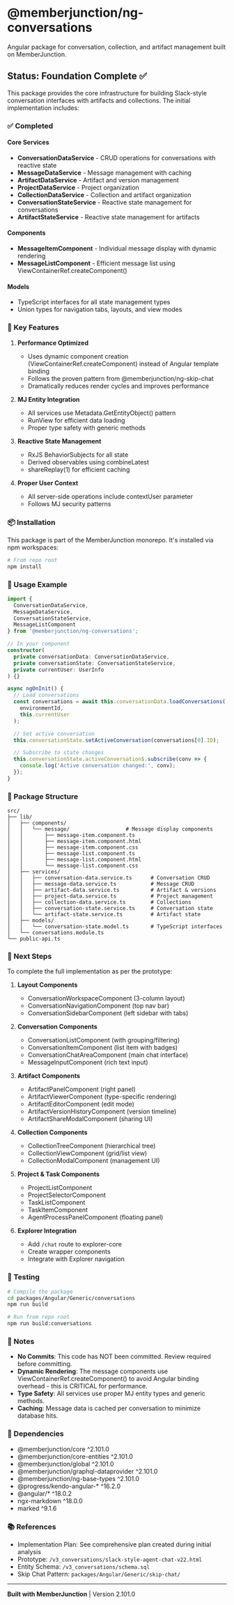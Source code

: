 # @memberjunction/ng-conversations

Angular package for conversation, collection, and artifact management built on MemberJunction.

## Status: Foundation Complete ✅

This package provides the core infrastructure for building Slack-style conversation interfaces with artifacts and collections. The initial implementation includes:

### ✅ Completed

#### Core Services
- **ConversationDataService** - CRUD operations for conversations with reactive state
- **MessageDataService** - Message management with caching
- **ArtifactDataService** - Artifact and version management
- **ProjectDataService** - Project organization
- **CollectionDataService** - Collection and artifact organization
- **ConversationStateService** - Reactive state management for conversations
- **ArtifactStateService** - Reactive state management for artifacts

#### Components
- **MessageItemComponent** - Individual message display with dynamic rendering
- **MessageListComponent** - Efficient message list using ViewContainerRef.createComponent()

#### Models
- TypeScript interfaces for all state management types
- Union types for navigation tabs, layouts, and view modes

### 🎯 Key Features

1. **Performance Optimized**
   - Uses dynamic component creation (ViewContainerRef.createComponent) instead of Angular template binding
   - Follows the proven pattern from @memberjunction/ng-skip-chat
   - Dramatically reduces render cycles and improves performance

2. **MJ Entity Integration**
   - All services use Metadata.GetEntityObject() pattern
   - RunView for efficient data loading
   - Proper type safety with generic methods

3. **Reactive State Management**
   - RxJS BehaviorSubjects for all state
   - Derived observables using combineLatest
   - shareReplay(1) for efficient caching

4. **Proper User Context**
   - All server-side operations include contextUser parameter
   - Follows MJ security patterns

### 📦 Installation

This package is part of the MemberJunction monorepo. It's installed via npm workspaces:

```bash
# From repo root
npm install
```

### 🔧 Usage Example

```typescript
import {
  ConversationDataService,
  MessageDataService,
  ConversationStateService,
  MessageListComponent
} from '@memberjunction/ng-conversations';

// In your component
constructor(
  private conversationData: ConversationDataService,
  private conversationState: ConversationStateService,
  private currentUser: UserInfo
) {}

async ngOnInit() {
  // Load conversations
  const conversations = await this.conversationData.loadConversations(
    environmentId,
    this.currentUser
  );

  // Set active conversation
  this.conversationState.setActiveConversation(conversations[0].ID);

  // Subscribe to state changes
  this.conversationState.activeConversation$.subscribe(conv => {
    console.log('Active conversation changed:', conv);
  });
}
```

### 📁 Package Structure

```
src/
├── lib/
│   ├── components/
│   │   └── message/                  # Message display components
│   │       ├── message-item.component.ts
│   │       ├── message-item.component.html
│   │       ├── message-item.component.css
│   │       ├── message-list.component.ts
│   │       ├── message-list.component.html
│   │       └── message-list.component.css
│   ├── services/
│   │   ├── conversation-data.service.ts      # Conversation CRUD
│   │   ├── message-data.service.ts           # Message CRUD
│   │   ├── artifact-data.service.ts          # Artifact & versions
│   │   ├── project-data.service.ts           # Project management
│   │   ├── collection-data.service.ts        # Collections
│   │   ├── conversation-state.service.ts     # Conversation state
│   │   └── artifact-state.service.ts         # Artifact state
│   ├── models/
│   │   └── conversation-state.model.ts       # TypeScript interfaces
│   └── conversations.module.ts
└── public-api.ts
```

### 🚀 Next Steps

To complete the full implementation as per the prototype:

1. **Layout Components**
   - ConversationWorkspaceComponent (3-column layout)
   - ConversationNavigationComponent (top nav bar)
   - ConversationSidebarComponent (left sidebar with tabs)

2. **Conversation Components**
   - ConversationListComponent (with grouping/filtering)
   - ConversationItemComponent (list item with badges)
   - ConversationChatAreaComponent (main chat interface)
   - MessageInputComponent (rich text input)

3. **Artifact Components**
   - ArtifactPanelComponent (right panel)
   - ArtifactViewerComponent (type-specific rendering)
   - ArtifactEditorComponent (edit mode)
   - ArtifactVersionHistoryComponent (version timeline)
   - ArtifactShareModalComponent (sharing UI)

4. **Collection Components**
   - CollectionTreeComponent (hierarchical tree)
   - CollectionViewComponent (grid/list view)
   - CollectionModalComponent (management UI)

5. **Project & Task Components**
   - ProjectListComponent
   - ProjectSelectorComponent
   - TaskListComponent
   - TaskItemComponent
   - AgentProcessPanelComponent (floating panel)

6. **Explorer Integration**
   - Add `/chat` route to explorer-core
   - Create wrapper components
   - Integrate with Explorer navigation

### 🧪 Testing

```bash
# Compile the package
cd packages/Angular/Generic/conversations
npm run build

# Run from repo root
npm run build:conversations
```

### 📝 Notes

- **No Commits**: This code has NOT been committed. Review required before committing.
- **Dynamic Rendering**: The message components use ViewContainerRef.createComponent() to avoid Angular binding overhead - this is CRITICAL for performance.
- **Type Safety**: All services use proper MJ entity types and generic methods.
- **Caching**: Message data is cached per conversation to minimize database hits.

### 🔗 Dependencies

- @memberjunction/core ^2.101.0
- @memberjunction/core-entities ^2.101.0
- @memberjunction/global ^2.101.0
- @memberjunction/graphql-dataprovider ^2.101.0
- @memberjunction/ng-base-types ^2.101.0
- @progress/kendo-angular-* ^16.2.0
- @angular/* ^18.0.2
- ngx-markdown ^18.0.0
- marked ^9.1.6

### 📚 References

- Implementation Plan: See comprehensive plan created during initial analysis
- Prototype: `/v3_conversations/slack-style-agent-chat-v22.html`
- Entity Schema: `/v3_conversations/schema.sql`
- Skip Chat Pattern: `packages/Angular/Generic/skip-chat/`

---

**Built with MemberJunction** | Version 2.101.0